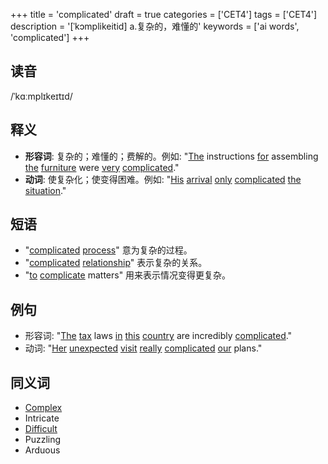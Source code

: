 +++
title = 'complicated'
draft = true
categories = ['CET4']
tags = ['CET4']
description = '[ˈkɔmplikeitid] a.复杂的，难懂的'
keywords = ['ai words', 'complicated']
+++

## 读音
/ˈkɑːmplɪkeɪtɪd/

## 释义
- **形容词**: 复杂的；难懂的；费解的。例如: "[The](/post/the/) instructions [for](/post/for/) assembling [the](/post/the/) [furniture](/post/furniture/) were [very](/post/very/) [complicated](/post/complicated/)."
- **动词**: 使复杂化；使变得困难。例如: "[His](/post/his/) [arrival](/post/arrival/) [only](/post/only/) [complicated](/post/complicated/) [the](/post/the/) [situation](/post/situation/)."

## 短语
- "[complicated](/post/complicated/) [process](/post/process/)" 意为复杂的过程。
- "[complicated](/post/complicated/) [relationship](/post/relationship/)" 表示复杂的关系。
- "[to](/post/to/) [complicate](/post/complicate/) matters" 用来表示情况变得更复杂。

## 例句
- 形容词: "[The](/post/the/) [tax](/post/tax/) laws [in](/post/in/) [this](/post/this/) [country](/post/country/) are incredibly [complicated](/post/complicated/)."
- 动词: "[Her](/post/her/) [unexpected](/post/unexpected/) [visit](/post/visit/) [really](/post/really/) [complicated](/post/complicated/) [our](/post/our/) plans."

## 同义词
- [Complex](/post/complex/)
- Intricate
- [Difficult](/post/difficult/)
- Puzzling
- Arduous
